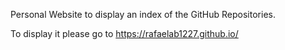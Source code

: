 Personal Website to display an index of the GitHub Repositories. 

To display it please go to https://rafaelab1227.github.io/
